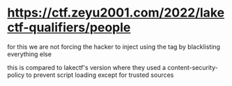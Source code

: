 # https://ctf.zeyu2001.com/2022/lakectf-qualifiers/people

for this we are not forcing the hacker to inject using the <base> tag by blacklisting everything else

this is compared to lakectf's version where they used a content-security-policy to prevent script loading except for trusted sources
